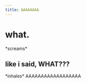 ```yaml
---
title: AAAAAAAA
---
```

<h1>what.</h1>
*screams*
<h2>like i said, WHAT???</h2>
*inhales* AAAAAAAAAAAAAAAAAA

